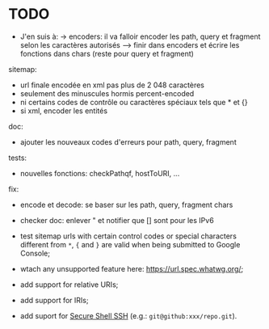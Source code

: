 # TODO

- J'en suis à:
-> encoders: il va falloir encoder les path, query et fragment selon les caractères autorisés
--> finir dans encoders et écrire les fonctions dans chars (reste pour query et fragment)

sitemap:
- url finale encodée en xml pas plus de 2 048 caractères
- seulement des minuscules hormis percent-encoded
- ni certains codes de contrôle ou caractères spéciaux tels que * et {}
- si xml, encoder les entités

doc:
- ajouter les nouveaux codes d'erreurs pour path, query, fragment

tests:
- nouvelles fonctions: checkPathqf, hostToURI, ...

fix:
- encode et decode: se baser sur les path, query, fragment chars
- checker doc: enlever " et notifier que [] sont pour les IPv6




- test sitemap urls with certain control codes or special characters different from `*`, `{` and `}` are valid when being submitted to Google Console;
- wtach any unsupported feature here: https://url.spec.whatwg.org/;
- add support for relative URIs;
- add support for IRIs;
- add suport for [Secure Shell SSH](https://tools.ietf.org/id/draft-salowey-secsh-uri-00.html) (e.g.: `git@github:xxx/repo.git`).
